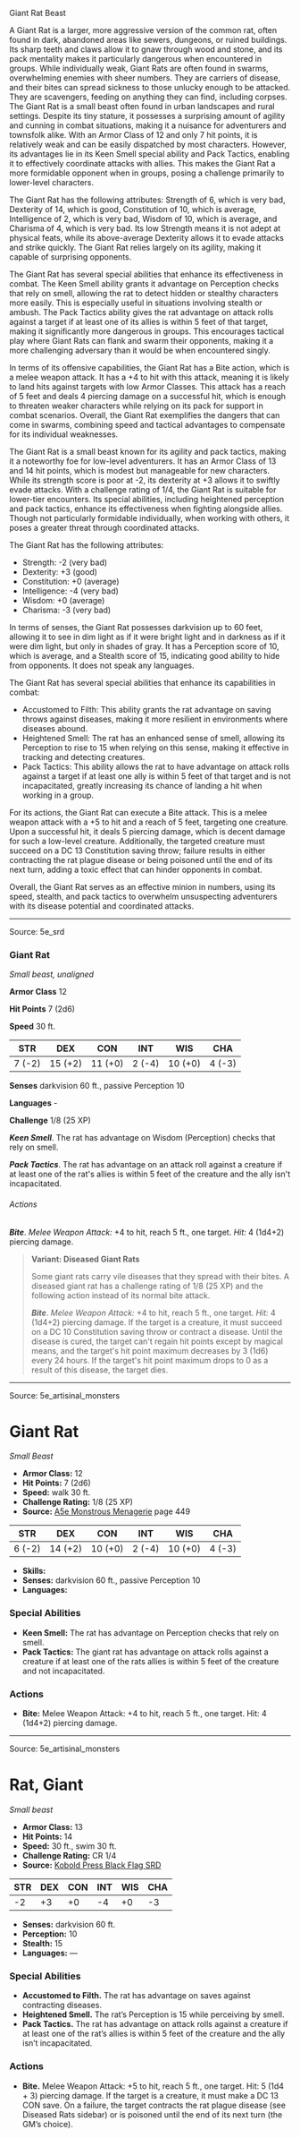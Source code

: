 <MonsterName/>Giant Rat</MonsterName>
<CreatureType/>Beast</CreatureType>

<summary>A Giant Rat is a larger, more aggressive version of the common rat, often found in dark, abandoned areas like sewers, dungeons, or ruined buildings. Its sharp teeth and claws allow it to gnaw through wood and stone, and its pack mentality makes it particularly dangerous when encountered in groups. While individually weak, Giant Rats are often found in swarms, overwhelming enemies with sheer numbers. They are carriers of disease, and their bites can spread sickness to those unlucky enough to be attacked. They are scavengers, feeding on anything they can find, including corpses.</summary>

<summary>The Giant Rat is a small beast often found in urban landscapes and rural settings. Despite its tiny stature, it possesses a surprising amount of agility and cunning in combat situations, making it a nuisance for adventurers and townsfolk alike. With an Armor Class of 12 and only 7 hit points, it is relatively weak and can be easily dispatched by most characters. However, its advantages lie in its Keen Smell special ability and Pack Tactics, enabling it to effectively coordinate attacks with allies. This makes the Giant Rat a more formidable opponent when in groups, posing a challenge primarily to lower-level characters.</summary>

<detail>

The Giant Rat has the following attributes: Strength of 6, which is very bad, Dexterity of 14, which is good, Constitution of 10, which is average, Intelligence of 2, which is very bad, Wisdom of 10, which is average, and Charisma of 4, which is very bad. Its low Strength means it is not adept at physical feats, while its above-average Dexterity allows it to evade attacks and strike quickly. The Giant Rat relies largely on its agility, making it capable of surprising opponents.

The Giant Rat has several special abilities that enhance its effectiveness in combat. The Keen Smell ability grants it advantage on Perception checks that rely on smell, allowing the rat to detect hidden or stealthy characters more easily. This is especially useful in situations involving stealth or ambush. The Pack Tactics ability gives the rat advantage on attack rolls against a target if at least one of its allies is within 5 feet of that target, making it significantly more dangerous in groups. This encourages tactical play where Giant Rats can flank and swarm their opponents, making it a more challenging adversary than it would be when encountered singly.

In terms of its offensive capabilities, the Giant Rat has a Bite action, which is a melee weapon attack. It has a +4 to hit with this attack, meaning it is likely to land hits against targets with low Armor Classes. This attack has a reach of 5 feet and deals 4 piercing damage on a successful hit, which is enough to threaten weaker characters while relying on its pack for support in combat scenarios. Overall, the Giant Rat exemplifies the dangers that can come in swarms, combining speed and tactical advantages to compensate for its individual weaknesses.

The Giant Rat is a small beast known for its agility and pack tactics, making it a noteworthy foe for low-level adventurers. It has an Armor Class of 13 and 14 hit points, which is modest but manageable for new characters. While its strength score is poor at -2, its dexterity at +3 allows it to swiftly evade attacks. With a challenge rating of 1/4, the Giant Rat is suitable for lower-tier encounters. Its special abilities, including heightened perception and pack tactics, enhance its effectiveness when fighting alongside allies. Though not particularly formidable individually, when working with others, it poses a greater threat through coordinated attacks.

The Giant Rat has the following attributes:
- Strength: -2 (very bad)
- Dexterity: +3 (good)
- Constitution: +0 (average)
- Intelligence: -4 (very bad)
- Wisdom: +0 (average)
- Charisma: -3 (very bad)

In terms of senses, the Giant Rat possesses darkvision up to 60 feet, allowing it to see in dim light as if it were bright light and in darkness as if it were dim light, but only in shades of gray. It has a Perception score of 10, which is average, and a Stealth score of 15, indicating good ability to hide from opponents. It does not speak any languages.

The Giant Rat has several special abilities that enhance its capabilities in combat:
- Accustomed to Filth: This ability grants the rat advantage on saving throws against diseases, making it more resilient in environments where diseases abound.
- Heightened Smell: The rat has an enhanced sense of smell, allowing its Perception to rise to 15 when relying on this sense, making it effective in tracking and detecting creatures.
- Pack Tactics: This ability allows the rat to have advantage on attack rolls against a target if at least one ally is within 5 feet of that target and is not incapacitated, greatly increasing its chance of landing a hit when working in a group.

For its actions, the Giant Rat can execute a Bite attack. This is a melee weapon attack with a +5 to hit and a reach of 5 feet, targeting one creature. Upon a successful hit, it deals 5 piercing damage, which is decent damage for such a low-level creature. Additionally, the targeted creature must succeed on a DC 13 Constitution saving throw; failure results in either contracting the rat plague disease or being poisoned until the end of its next turn, adding a toxic effect that can hinder opponents in combat. 

Overall, the Giant Rat serves as an effective minion in numbers, using its speed, stealth, and pack tactics to overwhelm unsuspecting adventurers with its disease potential and coordinated attacks.</detail>



---

Source: 5e_srd

### Giant Rat

*Small beast, unaligned*

**Armor Class** 12

**Hit Points** 7 (2d6)

**Speed** 30 ft.

| STR    | DEX     | CON     | INT    | WIS     | CHA    |
|--------|---------|---------|--------|---------|--------|
| 7 (-2) | 15 (+2) | 11 (+0) | 2 (-4) | 10 (+0) | 4 (-3) |

**Senses** darkvision 60 ft., passive Perception 10

**Languages** -

**Challenge** 1/8 (25 XP)

***Keen Smell***. The rat has advantage on Wisdom (Perception) checks that rely on smell.

***Pack Tactics***. The rat has advantage on an attack roll against a creature if at least one of the rat's allies is within 5 feet of the creature and the ally isn't incapacitated.

###### Actions

***Bite***. *Melee Weapon Attack:* +4 to hit, reach 5 ft., one target. *Hit:* 4 (1d4+2) piercing damage.

>**Variant: Diseased Giant Rats**
>
>Some giant rats carry vile diseases that they spread with their bites. A diseased giant rat has a challenge rating of 1/8 (25 XP) and the following action instead of its normal bite attack.
>
>***Bite***. *Melee Weapon Attack:* +4 to hit, reach 5 ft., one target. *Hit:* 4 (1d4+2) piercing damage. If the target is a creature, it must succeed on a DC 10 Constitution saving throw or contract a disease. Until the disease is cured, the target can't regain hit points except by magical means, and the target's hit point maximum decreases by 3 (1d6) every 24 hours. If the target's hit point maximum drops to 0 as a result of this disease, the target dies.



---

Source: 5e_artisinal_monsters

# Giant Rat

*Small* *Beast*

- **Armor Class:** 12
- **Hit Points:** 7 (2d6)
- **Speed:** walk 30 ft.
- **Challenge Rating:** 1/8 (25 XP)
- **Source:** [A5e Monstrous Menagerie](https://enpublishingrpg.com/products/level-up-monstrous-menagerie-a5e) page 449

| STR | DEX | CON | INT | WIS | CHA |
| --- | --- | --- | --- | --- | --- |
| 6 (-2) | 14 (+2) | 10 (+0) | 2 (-4) | 10 (+0) | 4 (-3) |

- **Skills:** 
- **Senses:** darkvision 60 ft., passive Perception 10
- **Languages:** 

### Special Abilities

- **Keen Smell:** The rat has advantage on Perception checks that rely on smell.
- **Pack Tactics:** The giant rat has advantage on attack rolls against a creature if at least one of the rats allies is within 5 feet of the creature and not incapacitated.

### Actions

- **Bite:** Melee Weapon Attack: +4 to hit, reach 5 ft., one target. Hit: 4 (1d4+2) piercing damage.






---

Source: 5e_artisinal_monsters

# Rat, Giant

*Small beast*

- **Armor Class:** 13
- **Hit Points:** 14
- **Speed:** 30 ft., swim 30 ft.
- **Challenge Rating:** CR 1/4
- **Source:** [Kobold Press Black Flag SRD](https://koboldpress.com/black-flag-roleplaying/)

| STR | DEX | CON | INT | WIS | CHA |
| --- | --- | --- | --- | --- | --- |
| -2 | +3 | +0 | -4 | +0 | -3 |

- **Senses:** darkvision 60 ft.
- **Perception:** 10
- **Stealth:** 15
- **Languages:** —

### Special Abilities

- **Accustomed to Filth.** The rat has advantage on saves against contracting diseases.
- **Heightened Smell.** The rat’s Perception is 15 while perceiving by smell.
- **Pack Tactics.** The rat has advantage on attack rolls against a creature if at least one of the rat’s allies is within 5 feet of the creature and the ally isn’t incapacitated.

### Actions

- **Bite.** Melee Weapon Attack: +5 to hit, reach 5 ft., one target. Hit: 5 (1d4 + 3) piercing damage. If the target is a creature, it must make a DC 13 CON save. On a failure, the target contracts the rat plague disease (see Diseased Rats sidebar) or is poisoned until the end of its next turn (the GM’s choice).




